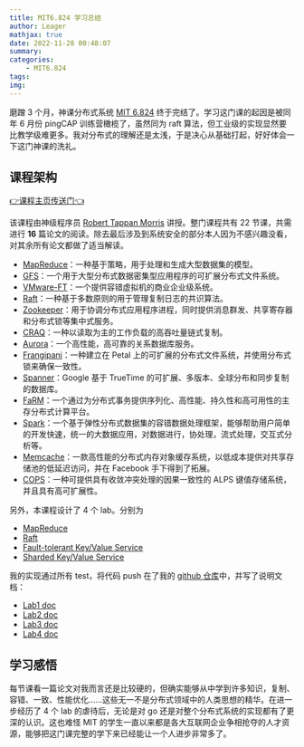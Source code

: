 ```yaml
---
title: MIT6.824 学习总结
author: Leager
mathjax: true
date: 2022-11-28 00:48:07
summary:
categories:
    - MIT6.824
tags:
img:
---
```


磨蹭 3 个月，神课分布式系统 [MIT 6.824](https://pdos.csail.mit.edu/6.824/) 终于完结了。学习这门课的起因是被同年 6 月份 pingCAP 训练营橄榄了，虽然同为 raft 算法，但工业级的实现显然要比教学级难更多。我对分布式的理解还是太浅，于是决心从基础打起，好好体会一下这门神课的洗礼。

<!--more-->

## 课程架构

[👉课程主页传送门👈](https://pdos.csail.mit.edu/6.824/)

该课程由神级程序员 [Robert Tappan Morris](https://zh.wikipedia.org/zh-cn/%E7%BD%97%E4%BC%AF%E7%89%B9%C2%B7%E6%B3%B0%E6%BD%98%C2%B7%E8%8E%AB%E9%87%8C%E6%96%AF) 讲授。整门课程共有 22 节课，共需进行 **16** 篇论文的阅读。除去最后涉及到系统安全的部分本人因为不感兴趣没看，对其余所有论文都做了适当解读。

- [MapReduce](../MapReduce)：一种基于策略，用于处理和生成大型数据集的模型。
- [GFS](../GFS)：一个用于大型分布式数据密集型应用程序的可扩展分布式文件系统。
- [VMware-FT](../Vmware-ft)：一个提供容错虚拟机的商业企业级系统。
- [Raft](../Raft)：一种基于多数原则的用于管理复制日志的共识算法。
- [Zookeeper](../Zookeeper)：用于协调分布式应用程序进程，同时提供消息群发、共享寄存器和分布式锁等集中式服务。
- [CRAQ](../CRAQ)：一种以读取为主的工作负载的高吞吐量链式复制。
- [Aurora](../Aurora)：一个高性能，高可靠的关系数据库服务。
- [Frangipani](../Frangipani)：一种建立在 Petal 上的可扩展的分布式文件系统，并使用分布式锁来确保一致性。
- [Spanner](../Spanner)：Google 基于 TrueTime 的可扩展、多版本、全球分布和同步复制的数据库。
- [FaRM](../FaRM)：一个通过为分布式事务提供序列化、高性能、持久性和高可用性的主存分布式计算平台。
- [Spark](../Spark)：一个基于弹性分布式数据集的容错数据处理框架，能够帮助用户简单的开发快速，统一的大数据应用，对数据进行，协处理，流式处理，交互式分析等。
- [Memcache](../Memcache)：一款高性能的分布式内存对象缓存系统，以低成本提供对共享存储池的低延迟访问，并在 Facebook 手下得到了拓展。
- [COPS](../COPS)：一种可提供具有收敛冲突处理的因果一致性的 ALPS 键值存储系统，并且具有高可扩展性。

另外，本课程设计了 4 个 lab。分别为

- [MapReduce](https://pdos.csail.mit.edu/6.824/labs/lab-mr.html)
- [Raft](https://pdos.csail.mit.edu/6.824/labs/lab-raft.html)
- [Fault-tolerant Key/Value Service](https://pdos.csail.mit.edu/6.824/labs/lab-kvraft.html)
- [Sharded Key/Value Service](https://pdos.csail.mit.edu/6.824/labs/lab-shard.html)

我的实现通过所有 test，将代码 push 在了我的 [github 仓库](https://github.com/Leager-zju/MIT6.824)中，并写了说明文档：

- [Lab1 doc](../6-824lab1)
- [Lab2 doc](../6-824lab2)
- [Lab3 doc](../6-824lab3)
- [Lab4 doc](../6-824lab4)

## 学习感悟

每节课看一篇论文对我而言还是比较硬的，但确实能够从中学到许多知识，复制、容错、一致、性能优化……这些无一不是分布式领域中的人类思想的精华。在进一步经历了 4 个 lab 的虐待后，无论是对 go 还是对整个分布式系统的实现都有了更深的认识。这也难怪 MIT 的学生一直以来都是各大互联网企业争相抢夺的人才资源，能够把这门课完整的学下来已经能让一个人进步非常多了。
